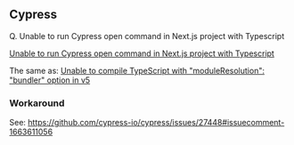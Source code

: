 ## Cypress

Q. Unable to run Cypress open command in Next.js project with Typescript

[Unable to run Cypress open command in Next.js project with Typescript](https://stackoverflow.com/questions/76875739/unable-to-run-cypress-open-command-in-next-js-project-with-typescript)

The same as: [Unable to compile TypeScript with "moduleResolution": "bundler" option in v5](https://github.com/cypress-io/cypress/issues/27731)

### Workaround

See: https://github.com/cypress-io/cypress/issues/27448#issuecomment-1663611056


